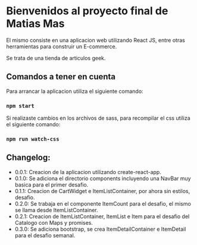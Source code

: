 # Bienvenidos al proyecto final de Matias Mas

El mismo consiste en una aplicacion web utilizando React JS, entre otras herramientas para construir un E-commerce.

Se trata de una tienda de articulos geek.

## Comandos a tener en cuenta

Para arrancar la aplicacion utiliza el siguiente comando:
### `npm start`

Si realizaste cambios en los archivos de sass, para recompilar el css utiliza el siguiente comando:
### `npm run watch-css` 

## Changelog:

- 0.0.1: Creacion de la aplicacion utilizando create-react-app.
- 0.1.0: Se adiciona el directorio components incluyendo una NavBar muy basica para el primer desafio.
- 0.1.1: Creacion de CartWidget e ItemListContainer, por ahora sin estilos, desafio.
- 0.2.0: Se trabaja en el componente ItemCount para el desafio, el mismo se llama desde ItemListContainer. 
- 0.2.1: Creacion de ItemListContainer, ItemList e Item para el desafio del Catalogo con Maps y promises.
- 0.3.0: Se adiciona bootstrap, se crea ItemDetailContainer e ItemDetail para el desafio semanal.